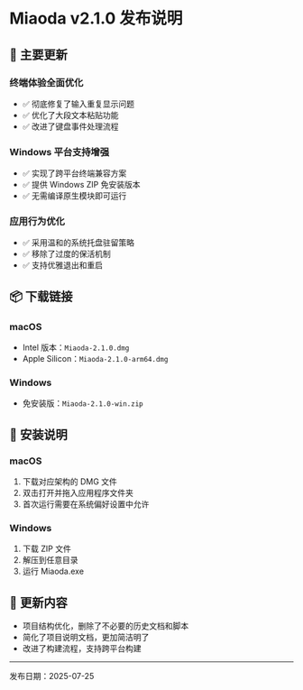 # Miaoda v2.1.0 发布说明

## 🎉 主要更新

### 终端体验全面优化
- ✅ 彻底修复了输入重复显示问题
- ✅ 优化了大段文本粘贴功能
- ✅ 改进了键盘事件处理流程

### Windows 平台支持增强
- ✅ 实现了跨平台终端兼容方案
- ✅ 提供 Windows ZIP 免安装版本
- ✅ 无需编译原生模块即可运行

### 应用行为优化
- ✅ 采用温和的系统托盘驻留策略
- ✅ 移除了过度的保活机制
- ✅ 支持优雅退出和重启

## 📦 下载链接

### macOS
- Intel 版本：`Miaoda-2.1.0.dmg`
- Apple Silicon：`Miaoda-2.1.0-arm64.dmg`

### Windows
- 免安装版：`Miaoda-2.1.0-win.zip`

## 🔧 安装说明

### macOS
1. 下载对应架构的 DMG 文件
2. 双击打开并拖入应用程序文件夹
3. 首次运行需要在系统偏好设置中允许

### Windows
1. 下载 ZIP 文件
2. 解压到任意目录
3. 运行 Miaoda.exe

## 📝 更新内容

- 项目结构优化，删除了不必要的历史文档和脚本
- 简化了项目说明文档，更加简洁明了
- 改进了构建流程，支持跨平台构建

---

发布日期：2025-07-25